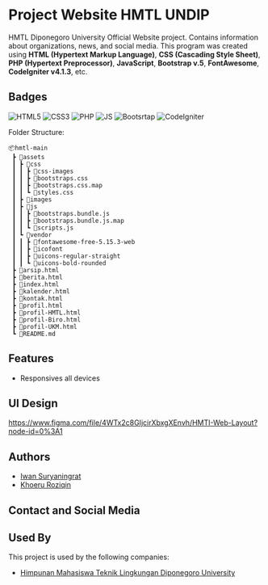 # Project Website HMTL UNDIP

HMTL Diponegoro University Official Website project. Contains information about organizations, news, and social media. This program was created using **HTML (Hypertext Markup Language)**, **CSS (Cascading Style Sheet)**, **PHP (Hypertext Preprocessor)**, **JavaScript**, **Bootstrap v.5**, **FontAwesome**, **CodeIgniter v4.1.3**, etc.

## Badges

![HTML5](https://img.shields.io/badge/HTML5-E34F26?style=for-the-badge&logo=html5&logoColor=white)
![CSS3](https://img.shields.io/badge/CSS3-1572B6?style=for-the-badge&logo=css3&logoColor=white)
![PHP](https://img.shields.io/badge/PHP-777BB4?style=for-the-badge&logo=php&logoColor=white)
![JS](https://img.shields.io/badge/JavaScript-F7DF1E?style=for-the-badge&logo=javascript&logoColor=black)
![Bootsrtap](https://img.shields.io/badge/Bootstrap-563D7C?style=for-the-badge&logo=bootstrap&logoColor=white)
![CodeIgniter](https://img.shields.io/badge/Codeigniter-E34F26?style=for-the-badge&logo=codeigniter&logoColor=white)

Folder Structure:

```
📦hmtl-main
 ┣ 📂assets
 ┃ ┣ 📂css
 ┃ ┃ ┣ 📂css-images
 ┃ ┃ ┣ 📜bootstraps.css
 ┃ ┃ ┣ 📜bootstraps.css.map
 ┃ ┃ ┗ 📜styles.css
 ┃ ┣ 📂images
 ┃ ┣ 📂js
 ┃ ┃ ┣ 📜bootstraps.bundle.js
 ┃ ┃ ┣ 📜bootstraps.bundle.js.map
 ┃ ┃ ┗ 📜scripts.js
 ┃ ┗ 📂vendor
 ┃ ┃ ┣ 📂fontawesome-free-5.15.3-web
 ┃ ┃ ┣ 📂icofont
 ┃ ┃ ┣ 📂uicons-regular-straight
 ┃ ┃ ┗ 📂uicons-bold-rounded
 ┣ 📜arsip.html
 ┣ 📜berita.html
 ┣ 📜index.html
 ┣ 📜kalender.html
 ┣ 📜kontak.html
 ┣ 📜profil.html
 ┣ 📜profil-HMTL.html
 ┣ 📜profil-Biro.html
 ┣ 📜profil-UKM.html
 ┗ 📜README.md
```

## Features

- Responsives all devices

## UI Design

https://www.figma.com/file/4WTx2c8GIjcirXbxgXEnvh/HMTI-Web-Layout?node-id=0%3A1

## Authors

- [Iwan Suryaningrat](https://github.com/iwansuryaningrat)
- [Khoeru Roziqin](https://github.com/roziqinkhoeru)

## Contact and Social Media

## Used By

This project is used by the following companies:

- [Himpunan Mahasiswa Teknik Lingkungan Diponegoro University](https://www.instagram.com/hmtlundip/)
